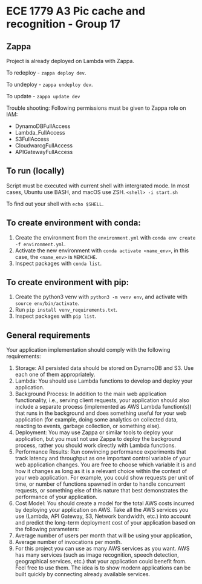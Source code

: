 # ECE 1779 A3 Pic cache and recognition - Group 17

## Zappa
Project is already deployed on Lambda with Zappa. 

To redeploy - `zappa deploy dev`.

To undeploy - `zappa undeploy dev`.

To update - `zappa update dev`

Trouble shooting: Following permissions must be given to Zappa role on IAM:
* DynamoDBFullAccess
* Lambda_FullAccess
* S3FullAccess
* CloudwarcgFullAccess
* APIGatewayFullAccess

## To run (locally)
Script must be executed with current shell with intergrated mode. In most cases, Ubuntu use BASH, and macOS use ZSH.
`<shell> -i start.sh`

To find out your shell with `echo $SHELL`.

## To create environment with conda:
1. Create the environment from the `environment.yml` with `conda env create -f environment.yml`.
1. Activate the new environment with `conda activate <name_env>`, in this case, the `<name_env>` is `MEMCACHE`.
3. Inspect packages with `conda list`.

## To create environment with pip:
1. Create the python3 venv with `python3 -m venv env`, and activate with `source env/bin/activate`.
2. Run `pip install venv_requirements.txt`.
3. Inspect packages with `pip list`.

## General requirements
Your application implementation should comply with the following requirements:

1. Storage: All persisted data should be stored on DynamoDB and S3. Use each one of them appropriately.
2. Lambda: You should use Lambda functions to develop and deploy your application.
3. Background Process: In addition to the main web application functionality, i.e., serving client requests, your application should also include a separate process (implemented as AWS Lambda function(s)) that runs in the background and does something useful for your web application (for example, doing some analytics on collected data, reacting to events, garbage collection, or something else).
4. Deployment: You may use Zappa or similar tools to deploy your application, but you must not use Zappa to deploy the background process, rather you should work directly with Lambda functions.
5. Performance Results: Run convincing performance experiments that track latency and throughput as one important control variable of your web application changes. You are free to choose which variable it is and how it changes as long as it is a relevant choice within the context of your web application. For example, you could show requests per unit of time, or number of functions spawned in order to handle concurrent requests, or something else of this nature that best demonstrates the performance of your application. 
6. Cost Model: You should create a model for the total AWS costs incurred by deploying your application on AWS. Take all the AWS services you use (Lambda, API Gateway, S3, Network bandwidth, etc.) into account and predict the long-term deployment cost of your application based on the following parameters:
7. Average number of users per month that will be using your application,
8. Average number of invocations per month.
9. For this project you can use as many AWS services as you want. AWS has many services (such as image recognition, speech detection, geographical services, etc.) that your application could benefit from. Feel free to use them. The idea is to show modern applications can be built quickly by connecting already available services.

